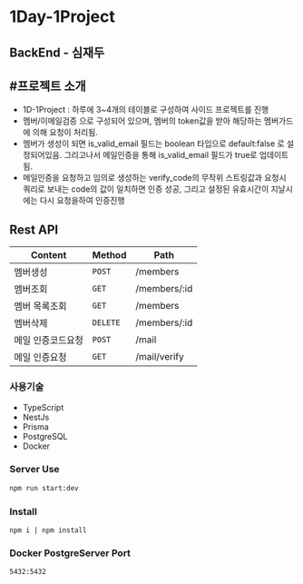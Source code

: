 # 1Day-1Project

## BackEnd - 심재두

## #프로젝트 소개
- 1D-1Project : 하루에 3~4개의 테이블로 구성하여 사이드 프로젝트를 진행
- 멤버/이메일검증 으로 구성되어 있으며, 멤버의 token값을 받아 해당하는 멤버가드에 의해 요청이 처리됨.
- 멤버가 생성이 되면 is_valid_email 필드는 boolean 타입으로 default:false 로 설정되어있음. 그리고나서 메일인증을 통해 is_valid_email 필드가 true로 업데이트됨.
- 메일인증을 요청하고 임의로 생성하는 verify_code의 무작위 스트링값과 요청시 쿼리로 보내는 code의 값이 일치하면 인증 성공, 그리고 설정된 유효시간이 지날시에는 다시 요청을하여 인증진행

## Rest API
| Content   | Method   | Path         |
|-----------|----------|--------------|
| 멤버생성      | `POST`   | /members     |
| 멤버조회      | `GET`    | /members/:id |
| 멤버 목록조회   | `GET`    | /members     |
| 멤버삭제      | `DELETE` | /members/:id |
| 메일 인증코드요청 | `POST`   | /mail        |
| 메일 인증요청   | `GET`    | /mail/verify |

### 사용기술

- TypeScript
- NestJs
- Prisma
- PostgreSQL
- Docker



### Server Use

```bash
npm run start:dev
```

### Install
```angular2html
npm i | npm install
```

### Docker PostgreServer Port
```angular2html
5432:5432
```